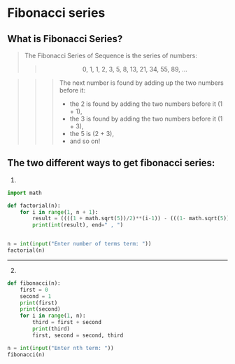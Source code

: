 # Fibonacci series
## **What is Fibonacci Series?**
 > The Fibonacci Series of Sequence is the series of numbers:
 >> <div align="center">  0, 1, 1, 2, 3, 5, 8, 13, 21, 34, 55, 89, ... </div>

>>> The next number is found by adding up the two numbers before it:
>>> * the 2 is found by adding the two numbers before it (1 + 1),
>>> * the 3 is found by adding the two numbers before it (1 + 3),
>>> * the 5 is (2 + 3),
>>> * and so on!

## The two different ways to get fibonacci series:
1. 
```py 
import math

def factorial(n):
    for i in range(1, n + 1):
        result = ((((1 + math.sqrt(5))/2)**(i-1)) - (((1- math.sqrt(5))/2)**(i - 1))) / math.sqrt(5) # algorithm of fabonacci series
        print(int(result), end=" , ")


n = int(input("Enter number of terms term: "))
factorial(n)
```

----
2. 
```py
def fibonacci(n):
    first = 0
    second = 1
    print(first)
    print(second)
    for i in range(1, n):
        third = first + second
        print(third)
        first, second = second, third

n = int(input("Enter nth term: "))
fibonacci(n)
```